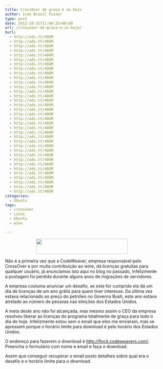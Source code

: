 ```yaml
---
title: CrossOver de graça é só hoje
author: Ivan Brasil Fuzzer
type: post
date: 2012-10-31T11:04:25+00:00
url: /crossover-de-graca-e-so-hoje/
burl:
  - http://ads.tt/40GM
  - http://ads.tt/40GM
  - http://ads.tt/40GM
  - http://ads.tt/40GM
  - http://ads.tt/40GM
  - http://ads.tt/40GM
  - http://ads.tt/40GM
  - http://ads.tt/40GM
  - http://ads.tt/40GM
  - http://ads.tt/40GM
  - http://ads.tt/40GM
  - http://ads.tt/40GM
  - http://ads.tt/40GM
  - http://ads.tt/40GM
  - http://ads.tt/40GM
  - http://ads.tt/40GM
  - http://ads.tt/40GM
  - http://ads.tt/40GM
  - http://ads.tt/40GM
  - http://ads.tt/40GM
  - http://ads.tt/40GM
  - http://ads.tt/40GM
  - http://ads.tt/40GM
  - http://ads.tt/40GM
  - http://ads.tt/40GM
  - http://ads.tt/40GM
  - http://ads.tt/40GM
  - http://ads.tt/40GM
  - http://ads.tt/40GM
  - http://ads.tt/40GM
  - http://ads.tt/40GM
  - http://ads.tt/40GM
  - http://ads.tt/40GM
  - http://ads.tt/40GM
  - http://ads.tt/40GM
categories:
  - Ubuntu
tags:
  - crossover
  - Linux
  - Ubuntu
  - wine

---
```

<p style="text-align: center;">
  <a href="http://www.ubuntero.com.br/wp-content/uploads/2012/10/flock-the-vote-bar.png"><img class="alignnone size-medium wp-image-4087" title="flock-the-vote-bar" alt="" src="http://www.ubuntero.com.br/wp-content/uploads/2012/10/flock-the-vote-bar-300x50.png" width="300" height="50" /></a>
</p>

Não é a primeira vez que a CodeWeaver, empresa responsável pelo CrossOver e por muita contribuição ao wine, dá licenças gratuitas para qualquer usuário, já anunciamos isto aqui no blog no passado, infelizmente a postagem foi perdida durante alguns anos de migrações de servidores.

A empresa costuma anunciar um desafio, se este for cumprido ela dá um dia de licenças de um ano grátis para quem tiver interesse. Da última vez estava relacionado ao preço do petróleo no Governo Bush, este ano estava atrelado ao número de pessoas nas eleições dos Estados Unidos.

A meta deste ano não foi alcançada, mas mesmo assim o CEO da empresa resolveu liberar as licenças do programa totalmente de graça para todo o dia de hoje. Infelizmente estou sem o email que eles me enviaram, mas se apressem porque o horário limite para download é pelo horário dos Estados Unidos.

O endereço para fazerem o download é <http://flock.codeweavers.com/>. Preencha o formulário com nome e email e faça o download.

Assim que conseguir recuperar o email posto detalhes sobre qual era o desafio e o horário limite para o download.